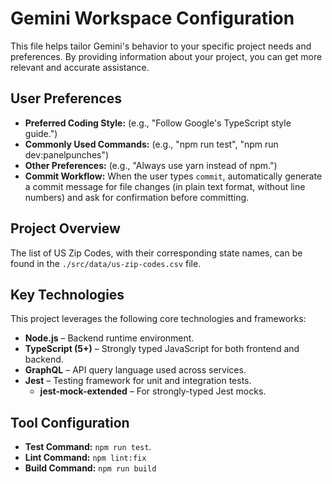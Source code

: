 # Gemini Workspace Configuration

This file helps tailor Gemini's behavior to your specific project needs and preferences. By providing information about your project, you can get more relevant and accurate assistance.

## User Preferences

- **Preferred Coding Style:** (e.g., "Follow Google's TypeScript style guide.")
- **Commonly Used Commands:** (e.g., "npm run test", "npm run dev:panelpunches")
- **Other Preferences:** (e.g., "Always use yarn instead of npm.")
- **Commit Workflow:** When the user types `commit`, automatically generate a commit message for file changes (in plain text format, without line numbers) and ask for confirmation before committing.

## Project Overview

The list of US Zip Codes, with their corresponding state names, can be found in the `./src/data/us-zip-codes.csv` file.
 

## Key Technologies

This project leverages the following core technologies and frameworks:
- **Node.js** – Backend runtime environment.
- **TypeScript (5+)** – Strongly typed JavaScript for both frontend and backend.
- **GraphQL** – API query language used across services.
- **Jest** – Testing framework for unit and integration tests.
  - **jest-mock-extended** – For strongly-typed Jest mocks.

 

## Tool Configuration

- **Test Command:** `npm run test`.
- **Lint Command:** `npm lint:fix`
- **Build Command:** `npm run build`
